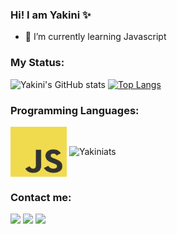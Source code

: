 ### Hi! I am Yakini ✨


- 🌱 I’m currently learning Javascript


### My Status:

![Yakini's GitHub stats](https://github-readme-stats.vercel.app/api?username=yakiniats&show_icons=true&theme=radical)
  [![Top Langs](https://github-readme-stats.vercel.app/api/top-langs/?username=yakiniats&hide_progress=true&theme=radical)](https://github.com/yakiniats/github-readme-stats)

### Programming Languages:

<img align="center" alt="Yakiniats" height="80" width="90" src="https://raw.githubusercontent.com/github/explore/80688e429a7d4ef2fca1e82350fe8e3517d3494d/topics/javascript/javascript.png"> <img align="center" alt="Yakiniats" height="80" width="90" src="https://github.com/yakiniats/yakiniats/assets/55765048/3a1f0bd7-21cb-442f-84c0-902aed6fe37d"> 

### Contact me:

<a href="mailto:yakini.ats@gmail.com"><img src="https://img.shields.io/badge/Gmail-D14836?style=for-the-badge&logo=gmail&logoColor=white"/></a>
<a href="https://https://www.linkedin.com/in/yakini-santos/"><img src="https://img.shields.io/badge/LinkedIn-0077B5?style=for-the-badge&logo=linkedin&logoColor=white"/></a>
<a href="https://twitter.com/essebrilhoemeu"><img src="https://img.shields.io/badge/Twitter-1DA1F2?style=for-the-badge&logo=twitter&logoColor=white"/></a>
